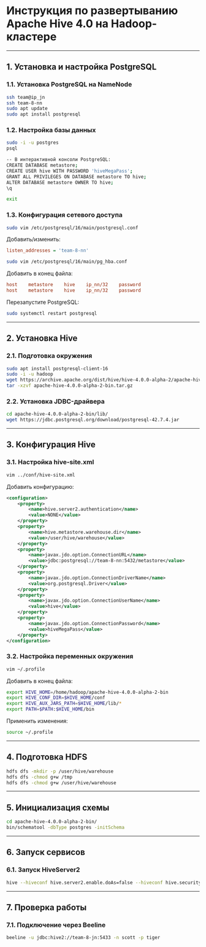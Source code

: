 # Инструкция по развертыванию Apache Hive 4.0 на Hadoop-кластере

---

## 1. Установка и настройка PostgreSQL

### 1.1. Установка PostgreSQL на NameNode
```bash
ssh team@ip_jn
ssh team-8-nn
sudo apt update
sudo apt install postgresql
```

### 1.2. Настройка базы данных
```bash
sudo -i -u postgres
psql

-- В интерактивной консоли PostgreSQL:
CREATE DATABASE metastore;
CREATE USER hive WITH PASSWORD 'hiveMegaPass';
GRANT ALL PRIVILEGES ON DATABASE metastore TO hive;
ALTER DATABASE metastore OWNER TO hive;
\q

exit
```

### 1.3. Конфигурация сетевого доступа
```bash
sudo vim /etc/postgresql/16/main/postgresql.conf
```
Добавить/изменить:
```ini
listen_addresses = 'team-8-nn'
```

```bash
sudo vim /etc/postgresql/16/main/pg_hba.conf
```
Добавить в конец файла:
```ini
host    metastore    hive    ip_nn/32    password
host    metastore    hive    ip_nn/32    password
```

Перезапустите PostgreSQL:
```bash
sudo systemctl restart postgresql
```

---

## 2. Установка Hive

### 2.1. Подготовка окружения
```bash
sudo apt install postgresql-client-16
sudo -i -u hadoop
wget https://archive.apache.org/dist/hive/hive-4.0.0-alpha-2/apache-hive-4.0.0-alpha-2-bin.tar.gz
tar -xzvf apache-hive-4.0.0-alpha-2-bin.tar.gz
```

### 2.2. Установка JDBC-драйвера
```bash
cd apache-hive-4.0.0-alpha-2-bin/lib/
wget https://jdbc.postgresql.org/download/postgresql-42.7.4.jar
```

---

## 3. Конфигурация Hive

### 3.1. Настройка hive-site.xml
```bash
vim ../conf/hive-site.xml
```
Добавить конфигурацию:
```xml
<configuration>
    <property>
        <name>hive.server2.authentication</name>
        <value>NONE</value>
    </property>
    <property>
        <name>hive.metastore.warehouse.dir</name>
        <value>/user/hive/warehouse</value>
    </property>
    <property>
        <name>javax.jdo.option.ConnectionURL</name>
        <value>jdbc:postgresql://team-8-nn:5432/metastore</value>
    </property>
    <property>
        <name>javax.jdo.option.ConnectionDriverName</name>
        <value>org.postgresql.Driver</value>
    </property>
    <property>
        <name>javax.jdo.option.ConnectionUserName</name>
        <value>hive</value>
    </property>
    <property>
        <name>javax.jdo.option.ConnectionPassword</name>
        <value>hiveMegaPass</value>
    </property>
</configuration>
```

### 3.2. Настройка переменных окружения
```bash
vim ~/.profile
```
Добавить в конец файла:
```bash
export HIVE_HOME=/home/hadoop/apache-hive-4.0.0-alpha-2-bin
export HIVE_CONF_DIR=$HIVE_HOME/conf
export HIVE_AUX_JARS_PATH=$HIVE_HOME/lib/*
export PATH=$PATH:$HIVE_HOME/bin
```

Применить изменения:
```bash
source ~/.profile
```

---

## 4. Подготовка HDFS
```bash
hdfs dfs -mkdir -p /user/hive/warehouse
hdfs dfs -chmod g+w /tmp
hdfs dfs -chmod g+w /user/hive/warehouse
```

---

## 5. Инициализация схемы
```bash
cd apache-hive-4.0.0-alpha-2-bin/
bin/schematool -dbType postgres -initSchema
```

---

## 6. Запуск сервисов

### 6.1. Запуск HiveServer2
```bash
hive --hiveconf hive.server2.enable.doAs=false --hiveconf hive.security.authorization.enable service hiveserver2 1>> /tmp/hs2.log 2>> /tmp/hs2.log &
```

---

## 7. Проверка работы

### 7.1. Подключение через Beeline
```bash
beeline -u jdbc:hive2://team-8-jn:5433 -n scott -p tiger
```
